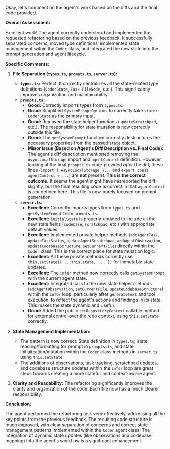 Okay, let's comment on the agent's work based on the diffs and the final code provided.

**Overall Assessment:**

Excellent work! The agent correctly understood and implemented the requested refactoring based on the previous feedback. It successfully separated concerns, moved type definitions, implemented state management within the `Coder` class, and integrated the new state into the prompt generation and agent lifecycle.

**Specific Comments:**

1.  **File Separation (`types.ts`, `prompts.ts`, `server.ts`):**
    *   **`types.ts`:** Perfect. It correctly centralizes all the state-related type definitions (`CoderState`, `Task`, `FileNode`, etc.). This significantly improves organization and maintainability.
    *   **`prompts.ts`:**
        *   **Good:** Correctly imports types from `types.ts`.
        *   **Good:** Simplified `SystemPromptOptions` to correctly take `state: CoderState` as the primary input.
        *   **Good:** Removed the state helper functions (`updateScratchpad`, etc.). The responsibility for state mutation is now correctly outside this file.
        *   **Good:** The `getSystemPrompt` function correctly destructures the necessary properties from the passed `state` object.
        *   **Minor Issue (Based on Agent's Diff Description vs. Final Code):** The agent's diff description mentioned removing the `AsyncLocalStorage` import and `agentContext` definition. However, looking at the final `prompts.ts` code provided *after* the diff, these lines (`import { AsyncLocalStorage }...` and `export const agentContext = ...`) are **not** present. **This is the correct outcome.** It seems the agent might have misreported the diff slightly, but the final resulting code is correct in that `agentContext` is *not* defined here. This file is now purely focused on prompt generation.
    *   **`server.ts`:**
        *   **Excellent:** Correctly imports types from `types.ts` and `getSystemPrompt` from `prompts.ts`.
        *   **Excellent:** `initialState` is properly updated to include all the new state fields (`codebase`, `scratchpad`, etc.) with appropriate default values.
        *   **Excellent:** Implemented private helper methods (`addAgentTask`, `updateTaskStatus`, `updateAgentScratchpad`, `addAgentObservation`, `updateCodebaseStructure`, `setCurrentFile`) directly within the `Coder` class. This is the correct place for state mutation logic.
        *   **Excellent:** All these private methods correctly use `this.setState({ ...this.state, ... })` for immutable state updates.
        *   **Excellent:** The `infer` method now correctly calls `getSystemPrompt` with the current agent state.
        *   **Excellent:** Integrated calls to the new state helper methods (`addAgentObservation`, `setCurrentFile`, `updateCodebaseStructure`) within the `infer` loop, particularly after `generateText` and tool execution, to reflect the agent's actions and findings in its state. This makes the state dynamic and useful.
        *   **Good:** Added the public `setRepositoryContext` callable method for external control over the repo context, using `this.setState` correctly.

2.  **State Management Implementation:**
    *   The pattern is now correct: State definition in `types.ts`, state reading/formatting for prompt in `prompts.ts`, and state initialization/mutation within the `Coder` class methods in `server.ts` using `this.setState`.
    *   The additions of observations, task tracking, scratchpad updates, and codebase structure updates within the `infer` loop are great steps towards creating a more stateful and context-aware agent.

3.  **Clarity and Readability:** The refactoring significantly improves the clarity and organization of the code. Each file now has a much clearer responsibility.

**Conclusion:**

The agent performed the refactoring task very effectively, addressing all the key points from the previous feedback. The resulting code structure is much improved, with clear separation of concerns and correct state management patterns implemented within the `Coder` agent class. The integration of dynamic state updates (like observations and codebase mapping) into the agent's workflow is a significant enhancement.
